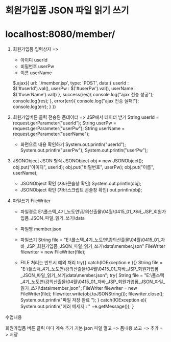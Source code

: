 # 회원가입폼 JSON 파일 읽기 쓰기

# localhost:8080/member/

1. 회원가입폼 입력상자 => 
   - 아이디 userId
   - 비밀번호 userPw
   - 이름 userName
   
   $.ajax({
   		url: './member.jsp', 
   		type: 'POST',
   		data:{
   			userId : $('#userId').val(),
   			userPw : $('#userPw').val(),
   			userName : $('#userName').val()
   		},
   		success(res){
   			console.log("ajax 전송 성공");
   			console.log(res);
   		},
   		error(err){
   			console.log("ajax 전송 실패!");
   			console.log(err);
   		}
   })
   
2. 회원가입버튼 클릭 전송된 폼데이터 => JSP에서 데이터 받기 
   String userId = request.gerParameter("userId");
   String userPw = request.gerParameter("userPw");
   String userName = request.gerParameter("userName");
   * 화면으로 내용 확인하기 
   System.out.println("userId");
   System.out.println("userPw");
   System.out.println("userPw");
   
3. JSONObject JSON 형식
   JSONObject obj = new JSONObject();
   obj.put("아이디", userId);
   obj.put("비밀번호", userPw);
   obj.put("이름", userName);

   	- JSONObject 확인 (자바콘솔창 확인)
	System.out.println(obj);
	- JSONObject 확인 (자바스크립트 콘솔창 확인)
	out.println(obj);


4. 파일쓰기  FileWriter
   - 파일경로
   E:\풀스택_4기_노도연\강의산출물\04월\0415_01_자바_JSP_회원가입폼_JSON_파일_읽기_쓰기\data
   
   - 파일명
   member.json
   
   - 파일쓰기
   String file = "E:\\풀스택_4기_노도연\\강의산출물\\04월\\0415_01_자바_JSP_회원가입폼_JSON_파일_읽기_쓰기\\data\\member.json"
   FileWriter filewriter = new FileWriter(file);
   
   
   - FILE 처리는 반드시 예외 처리 try{} catch(IOException e ){}
   String file = "E:\\풀스택_4기_노도연\\강의산출물\\04월\\0415_01_자바_JSP_회원가입폼_JSON_파일_읽기_쓰기\\data\\member.json";
   try{
		String file = "E:\\풀스택_4기_노도연\\강의산출물\\04월\\0415_01_자바_JSP_회원가입폼_JSON_파일_읽기_쓰기\\data\\member.json";
		FileWriter filewriter = new FileWriter(file);
		filewriter.write(obj.toJSONString());
		filewriter.close();
		System.out.println("파일 저장 완료 ");
	}
	catch(IOException e){
		System.out.println("에러 메세지 : " +e.getMessage());
	}

수업내용

회원가입폼 버튼 클릭 마다 계속 추가
기본 json 파일 열고 => 폼내용 쓰고 => 추가 = > 저장
